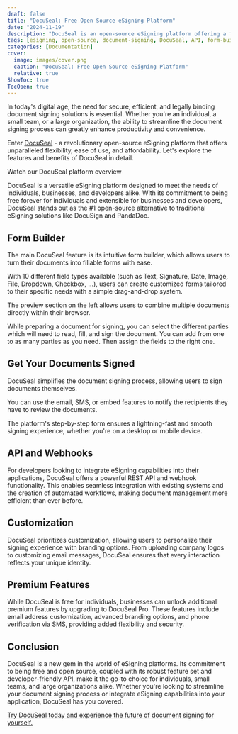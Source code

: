 ```yaml
---
draft: false
title: "DocuSeal: Free Open Source eSigning Platform"
date: "2024-11-19"
description: "DocuSeal is an open-source eSigning platform offering a flexible, user-friendly solution for individuals, businesses, and developers. With features like an intuitive form builder, API integrations, and premium options for branding, DocuSeal stands out as a top alternative to traditional eSigning solutions."
tags: [esigning, open-source, document-signing, DocuSeal, API, form-builder, customization, business-solutions, digital-signatures, developer-friendly, premium-features]
categories: [Documentation]
cover:
  image: images/cover.png
  caption: "DocuSeal: Free Open Source eSigning Platform"
  relative: true
ShowToc: true
TocOpen: true
---
```



In today's digital age, the need for secure, efficient, and legally binding document signing solutions is essential. Whether you're an individual, a small team, or a large organization, the ability to streamline the document signing process can greatly enhance productivity and convenience. 

Enter [DocuSeal](https://octabyte.io/applications/documentation/docuseal) \- a revolutionary open\-source eSigning platform that offers unparalleled flexibility, ease of use, and affordability. Let's explore the features and benefits of DocuSeal in detail.



Watch our DocuSeal platform overview



DocuSeal is a versatile eSigning platform designed to meet the needs of individuals, businesses, and developers alike. With its commitment to being free forever for individuals and extensible for businesses and developers, DocuSeal stands out as the \#1 open\-source alternative to traditional eSigning solutions like DocuSign and PandaDoc.

## Form Builder

The main DocuSeal feature is its intuitive form builder, which allows users to turn their documents into fillable forms with ease. 

With 10 different field types available (such as Text, Signature, Date, Image, File, Dropdown, Checkbox, ...), users can create customized forms tailored to their specific needs with a simple drag\-and\-drop system.

The preview section on the left allows users to combine multiple documents directly within their browser.

While preparing a document for signing, you can select the different parties which will need to read, fill, and sign the document. You can add from one to as many parties as you need. Then assign the fields to the right one.

## Get Your Documents Signed

DocuSeal simplifies the document signing process, allowing users to sign documents themselves. 

You can use the email, SMS, or embed features to notify the recipients they have to review the documents.

The platform's step\-by\-step form ensures a lightning\-fast and smooth signing experience, whether you're on a desktop or mobile device.

## API and Webhooks

For developers looking to integrate eSigning capabilities into their applications, DocuSeal offers a powerful REST API and webhook functionality. This enables seamless integration with existing systems and the creation of automated workflows, making document management more efficient than ever before.

## Customization

DocuSeal prioritizes customization, allowing users to personalize their signing experience with branding options. From uploading company logos to customizing email messages, DocuSeal ensures that every interaction reflects your unique identity.

## Premium Features

While DocuSeal is free for individuals, businesses can unlock additional premium features by upgrading to DocuSeal Pro. These features include email address customization, advanced branding options, and phone verification via SMS, providing added flexibility and security.

## Conclusion

DocuSeal is a new gem in the world of eSigning platforms. Its commitment to being free and open source, coupled with its robust feature set and developer\-friendly API, make it the go\-to choice for individuals, small teams, and large organizations alike. Whether you're looking to streamline your document signing process or integrate eSigning capabilities into your application, DocuSeal has you covered. 

[Try DocuSeal today and experience the future of document signing for yourself.](https://octabyte.io/start-trial/?service=DocuSeal)



